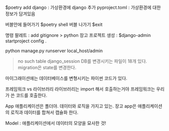 $poetry add django : 가상환경에 django 추가
pyproject.toml : 가상환경에 대한 정보가 담겨있음

버블안에 들어가기 $poetry shell
버블 나가기  $exit

명령 팔레트 : add gitignore > python 
장고 프로젝트 생성 : $django-admin startproject config .

python manage.py runserver
local_host/admin
> no such table django_session
DB를 변경시키는 파일이 18개 있다.
> migration은 state를 변경한다.

마이그래이션에는 데이터베이스를 변형시키는 파이썬 코드가 있다.

프레임워크 vs 라이브러리
라이브러리는 import 해서 호출하는거야
프레임워크는 우리가 쓴 코드를 호출한다.

App
애플리케이션은 폴더야. 데이터와 로직을 가지고 있는.
장고 app은 애플리케이션의 로직과 데이터를 합쳐서 캡슐화 한다.

Model : 애플리케이션에서 데이터의 모양을 묘사한 것!
